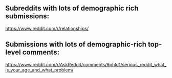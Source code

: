 ## Subreddits with lots of demographic rich submissions:
https://www.reddit.com/r/relationships/

## Submissions with lots of demographic-rich top-level comments:
https://www.reddit.com/r/AskReddit/comments/9phld1/serious_reddit_what_is_your_age_and_what_problem/

